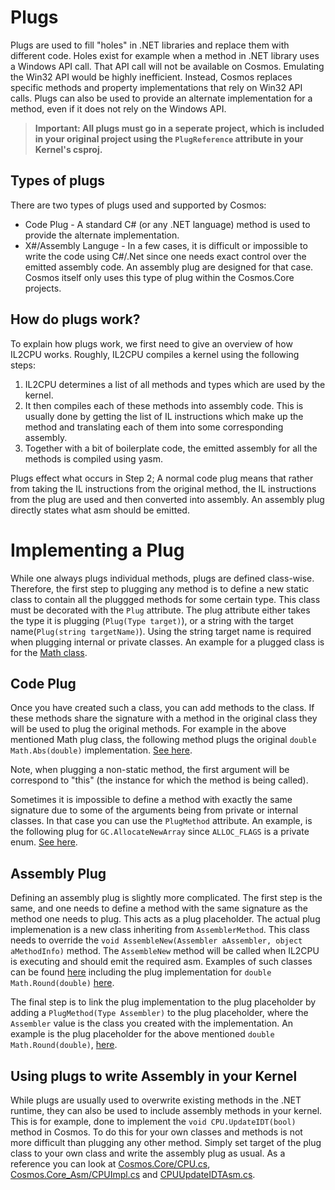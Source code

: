 # Plugs

Plugs are used to fill "holes" in .NET libraries and replace them with different 
 code. Holes exist for example when a method in .NET library uses a Windows API 
 call. That API call will not be available on Cosmos. Emulating the Win32 API would be highly inefficient. Instead, 
 Cosmos replaces specific methods and property implementations that rely on 
 Win32 API calls. Plugs can also be used to provide an alternate implementation 
 for a method, even if it does not rely on the Windows API.
 
 > **Important: All plugs must go in a seperate project, which is included in your original project using the `PlugReference` attribute in your Kernel's csproj.**

## Types of plugs

There are two types of plugs used and supported by Cosmos:

*   Code Plug - A standard C# (or any .NET language) method is used to provide the alternate implementation.
*   X#/Assembly Languge - In a few cases, it is difficult or impossible to write the code using C#/.Net since one needs exact control over the emitted assembly code. An assembly plug are designed for that case. Cosmos itself only uses this type of plug within the Cosmos.Core projects.

## How do plugs work?

To explain how plugs work, we first need to give an overview of how IL2CPU works. Roughly, IL2CPU compiles a kernel using the following steps: 
1. IL2CPU determines a list of all methods and types which are used by the kernel.
2. It then compiles each of these methods into assembly code. 
This is usually done by getting the list of IL instructions which make up the method and translating each of them into some corresponding assembly.
3. Together with a bit of boilerplate code, the emitted assembly for all the methods is compiled using yasm. 

Plugs effect what occurs in Step 2; A normal code plug means that rather from taking the IL instructions from the original method, the IL instructions from the plug are used and then converted into assembly. An assembly plug directly states what asm should be emitted. 

# Implementing a Plug

While one always plugs individual methods, plugs are defined class-wise. Therefore, the first step to plugging any method is to define a new static class to contain all the pluggged methods for some certain type. This class must be decorated with the `Plug` attribute. The plug attribute either takes the type it is plugging (`Plug(Type target)`), or a string with the target name(`Plug(string targetName)`). Using the string target name is required when plugging internal or private classes. An example for a plugged class is for the [Math class](https://github.com/CosmosOS/Cosmos/blob/8a8393353f1957890c5154650e29847fd22bf893/source/Cosmos.System2_Plugs/System/MathImpl.cs#L8-L9).

## Code Plug

Once you have created such a class, you can add methods to the class. If these methods share the signature with a method in the original class they will be used to plug the original methods. For example in the above mentioned Math plug class, the following method plugs the original `double Math.Abs(double)` implementation. [See here](https://github.com/CosmosOS/Cosmos/blob/8a8393353f1957890c5154650e29847fd22bf893/source/Cosmos.System2_Plugs/System/MathImpl.cs#L52-L63).

Note, when plugging a non-static method, the first argument will be correspond to "this" (the instance for which the method is being called). 

Sometimes it is impossible to define a method with exactly the same signature due to some of the arguments being from private or internal classes. In that case you can use the `PlugMethod` attribute. An example, is the following plug for `GC.AllocateNewArray` since `ALLOC_FLAGS` is a private enum. [See here](https://github.com/CosmosOS/Cosmos/blob/8a8393353f1957890c5154650e29847fd22bf893/source/Cosmos.Core_Plugs/System/GCImpl.cs#L17-L29).

## Assembly Plug

Defining an assembly plug is slightly more complicated. The first step is the same, and one needs to define a method with the same signature as the method one needs to plug. This acts as a plug placeholder. The actual plug implemenation is a new class inheriting from `AssemblerMethod`. This class needs to override the `void AssembleNew(Assembler aAssembler, object aMethodInfo)` method. The `AssembleNew` method will be called when IL2CPU is executing and should emit the required asm. Examples of such classes can be found [here](https://github.com/CosmosOS/Cosmos/blob/master/source/Cosmos.Core_Plugs/MathImpl.cs) including the plug implementation for `double Math.Round(double)` [here](https://github.com/CosmosOS/Cosmos/blob/8a8393353f1957890c5154650e29847fd22bf893/source/Cosmos.Core_Plugs/MathImpl.cs#L40-L49
).

The final step is to link the plug implementation to the plug placeholder by adding a `PlugMethod(Type Assembler)` to the plug placeholder, where the `Assembler` value is the class you created with the implementation. An example is the plug placeholder for the above mentioned `double Math.Round(double)`, [here](https://github.com/CosmosOS/Cosmos/blob/8a8393353f1957890c5154650e29847fd22bf893/source/Cosmos.Core_Plugs/MathImpl.cs#L15-L19).

## Using plugs to write Assembly in your Kernel

While plugs are usually used to overwrite existing methods in the .NET runtime, they can also be used to include assembly methods in your kernel.
This is for example, done to implement the `void CPU.UpdateIDT(bool)` method in Cosmos. To do this for your own classes and methods is not more difficult than plugging any other method. Simply set target of the plug class to your own class and write the assembly plug as usual. As a reference you can look at [Cosmos.Core/CPU.cs](https://github.com/CosmosOS/Cosmos/blob/master/source/Cosmos.Core/CPU.cs), [Cosmos.Core_Asm/CPUImpl.cs](https://github.com/CosmosOS/Cosmos/blob/master/source/Cosmos.Core_Asm/CPUImpl.cs) and [CPUUpdateIDTAsm.cs]( https://github.com/CosmosOS/Cosmos/blob/master/source/Cosmos.Core_Asm/CPU/CPUUpdateIDTAsm.cs).
